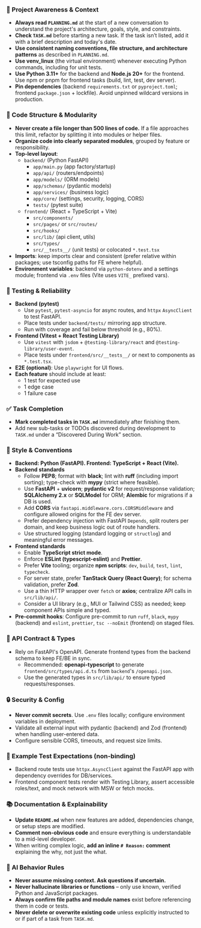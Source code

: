### 🔄 Project Awareness & Context
- **Always read `PLANNING.md`** at the start of a new conversation to understand the project's architecture, goals, style, and constraints.
- **Check `TASK.md`** before starting a new task. If the task isn’t listed, add it with a brief description and today's date.
- **Use consistent naming conventions, file structure, and architecture patterns** as described in `PLANNING.md`.
- **Use venv_linux** (the virtual environment) whenever executing Python commands, including for unit tests.
- **Use Python 3.11+** for the backend and **Node.js 20+** for the frontend. Use npm or pnpm for frontend tasks (build, lint, test, dev server).
- **Pin dependencies** (backend `requirements.txt` or `pyproject.toml`; frontend `package.json` + lockfile). Avoid unpinned wildcard versions in production.

### 🧱 Code Structure & Modularity
- **Never create a file longer than 500 lines of code.** If a file approaches this limit, refactor by splitting it into modules or helper files.
- **Organize code into clearly separated modules**, grouped by feature or responsibility.
- **Top-level layout**:
  - `backend/` (Python FastAPI)
    - `app/main.py` (app factory/startup)
    - `app/api/` (routers/endpoints)
    - `app/models/` (ORM models)
    - `app/schemas/` (pydantic models)
    - `app/services/` (business logic)
    - `app/core/` (settings, security, logging, CORS)
    - `tests/` (pytest suite)
  - `frontend/` (React + TypeScript + Vite)
    - `src/components/`
    - `src/pages/` or `src/routes/`
    - `src/hooks/`
    - `src/lib/` (api client, utils)
    - `src/types/`
    - `src/__tests__/` (unit tests) or colocated `*.test.tsx`
- **Imports**: keep imports clear and consistent (prefer relative within packages; use tsconfig paths for FE where helpful).
- **Environment variables**: backend via `python-dotenv` and a settings module; frontend via `.env` files (Vite uses `VITE_` prefixed vars).

### 🧪 Testing & Reliability
- **Backend (pytest)**
  - Use `pytest`, `pytest-asyncio` for async routes, and `httpx` `AsyncClient` to test FastAPI.
  - Place tests under `backend/tests/` mirroring app structure.
  - Run with coverage and fail below threshold (e.g., 80%).
- **Frontend (Vitest + React Testing Library)**
  - Use `vitest` with `jsdom` + `@testing-library/react` and `@testing-library/user-event`.
  - Place tests under `frontend/src/__tests__/` or next to components as `*.test.tsx`.
- **E2E (optional)**: Use `playwright` for UI flows.
- **Each feature** should include at least:
  - 1 test for expected use
  - 1 edge case
  - 1 failure case

### ✅ Task Completion
- **Mark completed tasks in `TASK.md`** immediately after finishing them.
- Add new sub-tasks or TODOs discovered during development to `TASK.md` under a “Discovered During Work” section.

### 📎 Style & Conventions
- **Backend: Python (FastAPI). Frontend: TypeScript + React (Vite).**
- **Backend standards**
  - Follow **PEP8**; format with **black**; lint with **ruff** (including import sorting); type-check with **mypy** (strict where feasible).
  - Use **FastAPI** + **uvicorn**; **pydantic v2** for request/response validation; **SQLAlchemy 2.x** or **SQLModel** for ORM; **Alembic** for migrations if a DB is used.
  - Add **CORS** via `fastapi.middleware.cors.CORSMiddleware` and configure allowed origins for the FE dev server.
  - Prefer dependency injection with FastAPI `Depends`, split routers per domain, and keep business logic out of route handlers.
  - Use structured logging (standard logging or `structlog`) and meaningful error messages.
- **Frontend standards**
  - Enable **TypeScript strict mode**.
  - Enforce **ESLint (typescript-eslint)** and **Prettier**.
  - Prefer **Vite** tooling; organize **npm scripts**: `dev`, `build`, `test`, `lint`, `typecheck`.
  - For server state, prefer **TanStack Query (React Query)**; for schema validation, prefer **Zod**.
  - Use a thin HTTP wrapper over `fetch` or **axios**; centralize API calls in `src/lib/api/`.
  - Consider a UI library (e.g., MUI or Tailwind CSS) as needed; keep component APIs simple and typed.
- **Pre-commit hooks**: Configure pre-commit to run `ruff`, `black`, `mypy` (backend) and `eslint`, `prettier`, `tsc --noEmit` (frontend) on staged files.

### 🔗 API Contract & Types
- Rely on FastAPI's OpenAPI. Generate frontend types from the backend schema to keep FE/BE in sync.
  - Recommended: **openapi-typescript** to generate `frontend/src/types/api.d.ts` from `backend`'s `/openapi.json`.
  - Use the generated types in `src/lib/api/` to ensure typed requests/responses.

### 🔒 Security & Config
- **Never commit secrets**. Use `.env` files locally; configure environment variables in deployment.
- Validate all external input with pydantic (backend) and Zod (frontend) when handling user-entered data.
- Configure sensible CORS, timeouts, and request size limits.

### 🧾 Example Test Expectations (non-binding)
- Backend route tests use `httpx.AsyncClient` against the FastAPI app with dependency overrides for DB/services.
- Frontend component tests render with Testing Library, assert accessible roles/text, and mock network with MSW or fetch mocks.

### 📚 Documentation & Explainability
- **Update `README.md`** when new features are added, dependencies change, or setup steps are modified.
- **Comment non-obvious code** and ensure everything is understandable to a mid-level developer.
- When writing complex logic, **add an inline `# Reason:` comment** explaining the why, not just the what.

### 🧠 AI Behavior Rules
- **Never assume missing context. Ask questions if uncertain.**
- **Never hallucinate libraries or functions** – only use known, verified Python and JavaScript packages.
- **Always confirm file paths and module names** exist before referencing them in code or tests.
- **Never delete or overwrite existing code** unless explicitly instructed to or if part of a task from `TASK.md`.